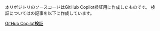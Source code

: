 
本リポジトリのソースコードはGitHub Copilot検証用に作成したものです。
検証についてはの記事を以下に作成しています。  

[GitHub Copilot検証](https://qiita.com/sublime_otsuka/items/fb27bb3a882673b97745)
